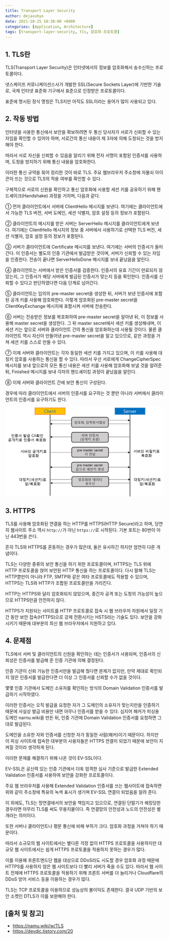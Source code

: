 ```yaml
---
title: Transport Layer Security
author: dejavuhyo
date: 2021-10-25 10:30:00 +0900
categories: [Application, Architecture]
tags: [transport-layer-security, tls, 암호화-프로토콜]
---
```


## 1. TLS란
TLS(Transport Layer Security)은 인터넷에서의 정보를 암호화해서 송수신하는 프로토콜이다.

넷스케이프 커뮤니케이션스사가 개발한 SSL(Secure Sockets Layer)에 기반한 기술로, 국제 인터넷 표준화 기구에서 표준으로 인정받은 프로토콜이다.

표준에 명시된 정식 명칭은 TLS지만 아직도 SSL이라는 용어가 많이 사용되고 있다.

## 2. 작동 방법
인터넷을 사용한 통신에서 보안을 확보하려면 두 통신 당사자가 서로가 신뢰할 수 있는 자임을 확인할 수 있어야 하며, 서로간의 통신 내용이 제 3자에 의해 도청되는 것을 방지해야 한다.

따라서 서로 자신을 신뢰할 수 있음을 알리기 위해 전자 서명이 포함된 인증서를 사용하며, 도청을 방지하기 위해 통신 내용을 암호화한다.

이러한 통신 규약을 묶어 정리한 것이 바로 TLS. 주요 웹브라우저 주소창에 자물쇠 아이콘이 뜨는 것으로 TLS의 적용 여부를 확인할 수 있다.

구체적으로 서로의 신원을 확인하고 통신 암호화에 사용할 세션 키를 공유하기 위해 핸드셰이크(Handshake) 과정을 거치며, 다음과 같다.

① 먼저 클라이언트에서 서버에 ClientHello 메시지를 보낸다. 여기에는 클라이언트에서 가능한 TLS 버전, 서버 도메인, 세션 식별자, 암호 설정 등의 정보가 포함된다.

② 클라이언트의 메시지를 받은 서버는 ServerHello 메시지를 클라이언트에게 보낸다. 여기에는 ClientHello 메시지의 정보 중 서버에서 사용하기로 선택한 TLS 버전, 세션 식별자, 암호 설정 등의 정보가 포함된다.

③ 서버가 클라이언트에 Certificate 메시지를 보낸다. 여기에는 서버의 인증서가 들어간다. 이 인증서는 별도의 인증 기관에서 발급받은 것이며, 서버가 신뢰할 수 있는 자임을 인증한다. 전송이 끝나면 ServerHelloDone 메시지를 보내 끝났음을 알린다.

④ 클라이언트는 서버에서 받은 인증서를 검증한다. 인증서의 유효 기간이 만료되지 않았는지, 그 인증서가 해당 서버에게 발급된 인증서가 맞는지 등을 확인한다. 인증서를 신뢰할 수 있다고 판단하였다면 다음 단계로 넘어간다.

⑤ 클라이언트는 임의의 pre-master secret을 생성한 뒤, 서버가 보낸 인증서에 포함된 공개 키를 사용해 암호화한다. 이렇게 암호화된 pre-master secret을 ClientKeyExchange 메시지에 포함시켜 서버에 전송한다.

⑥ 서버는 전송받은 정보를 복호화하여 pre-master secret을 알아낸 뒤, 이 정보를 사용해 master secret을 생성한다. 그 뒤 master secret에서 세션 키를 생성해내며, 이 세션 키는 앞으로 서버와 클라이언트 간의 통신을 암호화하는데 사용될 것이다. 물론 클라이언트 역시 자신이 만들어낸 pre-master secret을 알고 있으므로, 같은 과정을 거쳐 세션 키를 스스로 만들 수 있다.

⑦ 이제 서버와 클라이언트는 각자 동일한 세션 키를 가지고 있으며, 이 키를 사용해 대칭키 암호를 사용하는 통신을 할 수 있다. 따라서 우선 서로에게 ChangeCipherSpec 메시지를 보내 앞으로의 모든 통신 내용은 세션 키를 사용해 암호화해 보낼 것을 알려준 뒤, Finished 메시지를 보내 각자의 핸드셰이킹 과정이 끝났음을 알린다.

⑧ 이제 서버와 클라이언트 간에 보안 통신이 구성된다.

경우에 따라 클라이언트에서 서버의 인증서를 요구하는 것 뿐만 아니라 서버에서 클라이언트의 인증서를 요구하기도 한다.

![process](/assets/img/2021-10-25-transport-layer-security/process.png)

## 3. HTTPS
TLS를 사용해 암호화된 연결을 하는 HTTP를 HTTPS(HTTP Secure)라고 하며, 당연히 웹사이트 주소 역시 `http://`가 아닌 `https://`로 시작된다. 기본 포트는 80번이 아닌 443번을 쓴다.

흔히 TLS와 HTTPS를 혼동하는 경우가 많은데, 둘은 유사하긴 하지만 엄연히 다른 개념이다.

TLS는 다양한 종류의 보안 통신을 하기 위한 프로토콜이며, HTTPS는 TLS 위에 HTTP 프로토콜을 얹어 보안된 HTTP 통신을 하는 프로토콜이다. 다시 말해 TLS는 HTTP뿐만이 아니라 FTP, SMTP와 같은 여타 프로토콜에도 적용할 수 있으며, HTTPS는 TLS와 HTTP가 조합된 프로토콜만을 가리킨다.

HTTP는 HTTPS와 달리 암호화되지 않았으며, 중간자 공격 또는 도청의 가능성이 높으므로 HTTPS만큼 안전하지 않다.

HTTPS가 지원되는 사이트를 HTTP 프로토콜로 접속 시 웹 브라우저 차원에서 일정 기간 동안 보안 접속(HTTPS)으로 강제 전환시키는 HSTS라는 기술도 있다. 보안을 강화시키기 때문에 대부분의 최신 웹 브라우저에서 지원하고 있다.

## 4. 문제점
TLS에서 서버 및 클라이언트의 신원을 확인하는 데는 인증서가 사용되며, 인증서의 신뢰성은 인증서를 발급해 준 인증 기관에 의해 결정된다.

인증 기관이 신뢰 가능한 인증서만을 발급해 줬다면 문제가 없지만, 만약 제대로 확인되지 않은 인증서를 발급한다면 더 이상 그 인증서를 신뢰할 수가 없을 것이다.

몇몇 인증 기관에서 도메인 소유자를 확인하는 방식의 Domain Validation 인증서를 발급하기 시작하였다.

이러한 인증서는 오직 발급을 요청한 자가 그 도메인의 소유자가 맞는지만을 인증하기 때문에 사실상 발급 비용만 내면 아무나 인증서를 받을 수 있다. 심지어 해커가 피싱용 도메인 narnu.wiki을 만든 뒤, 인증 기관에 Domain Validation 인증서를 요청하면 그대로 발급된다.

도메인을 소유한 자와 인증서를 신청한 자가 동일한 사람(해커)이기 때문이다. 하지만 이 피싱 사이트에 접속한 대부분의 사용자들은 HTTPS 연결이 되었기 때문에 보안이 지켜질 것이라 생각하게 된다.

이러한 문제를 해결하기 위해 나온 것이 EV-SSL이다.

EV-SSL은 공신력 있는 인증 기관에서 더욱 엄격한 심사 기준으로 발급한 Extended Validation 인증서를 사용하여 보안을 강화한 프로토콜이다.

주요 웹 브라우저를 사용해 Extended Validation 인증서를 쓰는 웹사이트에 접속하면 위와 같이 주소창에 특유의 녹색 표시가 생기며 EV-SSL 연결이 되었음을 알려 준다.

이 외에도, TLS는 망연결에서의 보안을 책임지고 있으므로, 연결된 단말기가 해킹당한 경우라면 아무리 TLS를 써도 무용지물이다. 즉 연결망의 안전성과 노드의 안전성은 별개라는 의미이다.

또한 서버나 클라이언트나 평문 통신에 비해 부하가 크다. 암호화 과정을 거쳐야 하기 때문이다.

따라서 소규모의 웹 사이트에서는 별다른 걱정 없이 HTTPS 프로토콜을 사용하지만 대규모 웹 사이트에서는 쉽게 HTTPS 프로토콜을 적용하지 못하는 경우가 많다.

이를 이용해 프론트엔드단 웹을 대상으로 DDoS라도 시도할 경우 암호화 과정 때문에 HTTPS를 사용하지 않은 웹 사이트보다 더 빨리 서버가 죽을 수도 있다. 따라서 웹 사이트 전체에 HTTPS 프로토콜을 적용하기 위해 프론트 서버를 더 늘리거나 Cloudflare의 DDoS 방어 서비스 등을 이용하는 경우가 많다.

TLS는 TCP 프로토콜을 이용하므로 성능상의 불이익도 존재한다. 결국 UDP 기반의 보안 소켓인 DTLS가 이를 보완해야 한다.

## [출처 및 참고]
* <https://namu.wiki/w/TLS>
* <https://devdic.tistory.com/20>

